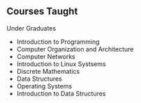 ## Courses Taught  

Under Graduates

- Introduction to Programming 
- Computer Organization and Architecture
- Computer Networks
- Introduction to Linux Systsems
- Discrete Mathematics
- Data Structures
- Operating Systems
- Introduction to Data Structures
  
